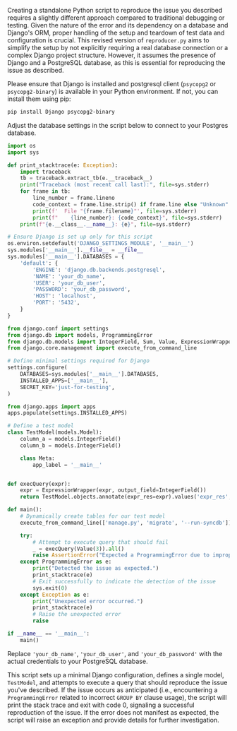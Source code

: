 Creating a standalone Python script to reproduce the issue you described requires a slightly different approach compared to traditional debugging or testing. Given the nature of the error and its dependency on a database and Django's ORM, proper handling of the setup and teardown of test data and configuration is crucial. This revised version of `reproducer.py` aims to simplify the setup by not explicitly requiring a real database connection or a complex Django project structure. However, it assumes the presence of Django and a PostgreSQL database, as this is essential for reproducing the issue as described.

Please ensure that Django is installed and postgresql client (`psycopg2` or `psycopg2-binary`) is available in your Python environment. If not, you can install them using pip:

```sh
pip install Django psycopg2-binary
```

Adjust the database settings in the script below to connect to your Postgres database.

```python
import os
import sys

def print_stacktrace(e: Exception):
    import traceback
    tb = traceback.extract_tb(e.__traceback__)
    print("Traceback (most recent call last):", file=sys.stderr)
    for frame in tb:
        line_number = frame.lineno
        code_context = frame.line.strip() if frame.line else "Unknown"
        print(f'  File "{frame.filename}"', file=sys.stderr)
        print(f"    {line_number}: {code_context}", file=sys.stderr)
    print(f"{e.__class__.__name__}: {e}", file=sys.stderr)

# Ensure Django is set up only for this script
os.environ.setdefault('DJANGO_SETTINGS_MODULE', '__main__')
sys.modules['__main__'].__file__ = __file__
sys.modules['__main__'].DATABASES = {
    'default': {
        'ENGINE': 'django.db.backends.postgresql',
        'NAME': 'your_db_name',
        'USER': 'your_db_user',
        'PASSWORD': 'your_db_password',
        'HOST': 'localhost',
        'PORT': '5432',
    }
}

from django.conf import settings
from django.db import models, ProgrammingError
from django.db.models import IntegerField, Sum, Value, ExpressionWrapper
from django.core.management import execute_from_command_line

# Define minimal settings required for Django
settings.configure(
    DATABASES=sys.modules['__main__'].DATABASES,
    INSTALLED_APPS=['__main__'],
    SECRET_KEY='just-for-testing',
)

from django.apps import apps
apps.populate(settings.INSTALLED_APPS)

# Define a test model
class TestModel(models.Model):
    column_a = models.IntegerField()
    column_b = models.IntegerField()

    class Meta:
        app_label = '__main__'


def execQuery(expr):
    expr = ExpressionWrapper(expr, output_field=IntegerField())
    return TestModel.objects.annotate(expr_res=expr).values('expr_res', 'column_a').annotate(sum=Sum('column_b'))

def main():
    # Dynamically create tables for our test model
    execute_from_command_line(['manage.py', 'migrate', '--run-syncdb'])

    try:
        # Attempt to execute query that should fail
        _ = execQuery(Value(3)).all()
        raise AssertionError("Expected a ProgrammingError due to improper GROUP BY clause handling.")
    except ProgrammingError as e:
        print("Detected the issue as expected.")
        print_stacktrace(e)
        # Exit successfully to indicate the detection of the issue
        sys.exit(0)
    except Exception as e:
        print("Unexpected error occurred.")
        print_stacktrace(e)
        # Raise the unexpected error
        raise

if __name__ == '__main__':
    main()
```

Replace `'your_db_name'`, `'your_db_user'`, and `'your_db_password'` with the actual credentials to your PostgreSQL database.

This script sets up a minimal Django configuration, defines a single model, `TestModel`, and attempts to execute a query that should reproduce the issue you've described. If the issue occurs as anticipated (i.e., encountering a `ProgrammingError` related to incorrect `GROUP BY` clause usage), the script will print the stack trace and exit with code 0, signaling a successful reproduction of the issue. If the error does not manifest as expected, the script will raise an exception and provide details for further investigation.